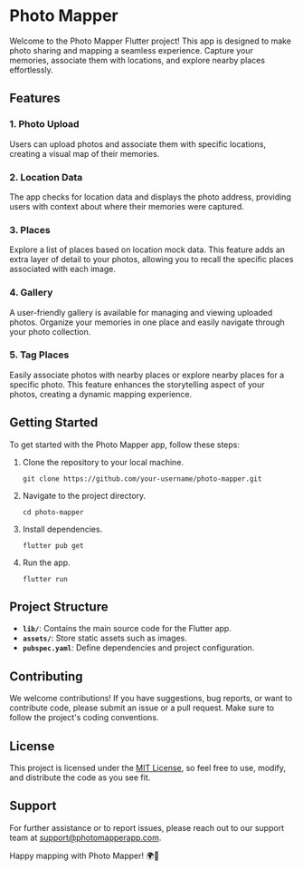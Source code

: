 # Photo Mapper

Welcome to the Photo Mapper Flutter project! This app is designed to make photo sharing and mapping a seamless experience. Capture your memories, associate them with locations, and explore nearby places effortlessly.

## Features

### 1. Photo Upload

Users can upload photos and associate them with specific locations, creating a visual map of their memories.

### 2. Location Data

The app checks for location data and displays the photo address, providing users with context about where their memories were captured.

### 3. Places

Explore a list of places based on location mock data. This feature adds an extra layer of detail to your photos, allowing you to recall the specific places associated with each image.

### 4. Gallery

A user-friendly gallery is available for managing and viewing uploaded photos. Organize your memories in one place and easily navigate through your photo collection.

### 5. Tag Places

Easily associate photos with nearby places or explore nearby places for a specific photo. This feature enhances the storytelling aspect of your photos, creating a dynamic mapping experience.

## Getting Started

To get started with the Photo Mapper app, follow these steps:

1. Clone the repository to your local machine.
   ```
   git clone https://github.com/your-username/photo-mapper.git
   ```

2. Navigate to the project directory.
   ```
   cd photo-mapper
   ```

3. Install dependencies.
   ```
   flutter pub get
   ```

4. Run the app.
   ```
   flutter run
   ```

## Project Structure

- **`lib/`**: Contains the main source code for the Flutter app.
- **`assets/`**: Store static assets such as images.
- **`pubspec.yaml`**: Define dependencies and project configuration.

## Contributing

We welcome contributions! If you have suggestions, bug reports, or want to contribute code, please submit an issue or a pull request. Make sure to follow the project's coding conventions.

## License

This project is licensed under the [MIT License](LICENSE), so feel free to use, modify, and distribute the code as you see fit.

## Support

For further assistance or to report issues, please reach out to our support team at support@photomapperapp.com.

Happy mapping with Photo Mapper! 🌍📸
